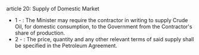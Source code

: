 article 20: Supply of Domestic Market

<ul>
			<li>1 - : The Minister may require the contractor in writing to supply Crude Oil, for domestic consumption, to the Government from the Contractor&#39;s share of production.<ul>
			</ul></li>			<li>2 - : The price, quantity and any other relevant terms of said supply shall be specified in the Petroleum Agreement.<ul>
			</ul></li></ul>